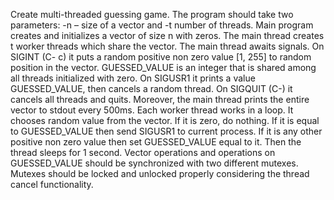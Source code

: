 Create multi-threaded guessing game. The program should take two parameters: -n – size of a vector
and -t number of threads. Main program creates and initializes a vector of size n with zeros. The main
thread creates t worker threads which share the vector. The main thread awaits signals. On SIGINT (C-
c) it puts a random positive non zero value [1, 255] to random position in the vector.
GUESSED_VALUE is an integer that is shared among all threads initialized with zero. On SIGUSR1 it
prints a value GUESSED_VALUE, then cancels a random thread. On SIGQUIT (C-\) it cancels all
threads and quits. Moreover, the main thread prints the entire vector to stdout every 500ms.
Each worker thread works in a loop. It chooses random value from the vector. If it is zero, do nothing.
If it is equal to GUESSED_VALUE then send SIGUSR1 to current process. If it is any other positive
non zero value then set GUESSED_VALUE equal to it. Then the thread sleeps for 1 second.
Vector operations and operations on GUESSED_VALUE should be synchronized with two different
mutexes. Mutexes should be locked and unlocked properly considering the thread cancel functionality.

